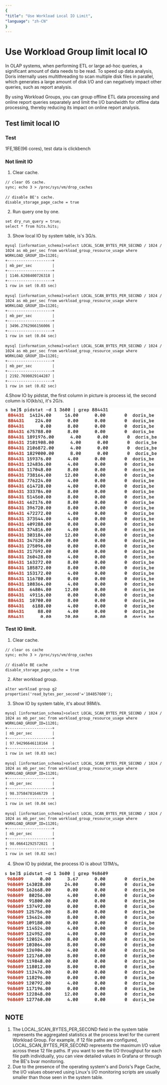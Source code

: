 ```yaml
---
{
"title": "Use Workload Local IO Limit",
"language": "zh-CN"
}
---
```


<!--
Licensed to the Apache Software Foundation (ASF) under one
or more contributor license agreements.  See the NOTICE file
distributed with this work for additional information
regarding copyright ownership.  The ASF licenses this file
to you under the Apache License, Version 2.0 (the
"License"); you may not use this file except in compliance
with the License.  You may obtain a copy of the License at

  http://www.apache.org/licenses/LICENSE-2.0

Unless required by applicable law or agreed to in writing,
software distributed under the License is distributed on an
"AS IS" BASIS, WITHOUT WARRANTIES OR CONDITIONS OF ANY
KIND, either express or implied.  See the License for the
specific language governing permissions and limitations
under the License.
-->

# Use Workload Group limit local IO

In OLAP systems, when performing ETL or large ad-hoc queries, a significant amount of data needs to be read. To speed up data analysis, Doris internally uses multithreading to scan multiple disk files in parallel, which generates a large amount of disk I/O and can negatively impact other queries, such as report analysis.

By using Workload Groups, you can group offline ETL data processing and online report queries separately and limit the I/O bandwidth for offline data processing, thereby reducing its impact on online report analysis.

## Test limit local IO
### Test
1FE,1BE(96 cores), test data is clickbench

### Not limit IO
1. Clear cache.
```
// clear OS cache.
sync; echo 3 > /proc/sys/vm/drop_caches

// disable BE's cache.
disable_storage_page_cache = true
```

2. Run query one by one.
```
set dry_run_query = true;
select * from hits.hits;
```

3. Show local IO by system table, is's 3G/s.
```
mysql [information_schema]>select LOCAL_SCAN_BYTES_PER_SECOND / 1024 / 1024 as mb_per_sec from workload_group_resource_usage where WORKLOAD_GROUP_ID=11201;
+--------------------+
| mb_per_sec         |
+--------------------+
| 1146.6208400726318 |
+--------------------+
1 row in set (0.03 sec)

mysql [information_schema]>select LOCAL_SCAN_BYTES_PER_SECOND / 1024 / 1024 as mb_per_sec from workload_group_resource_usage where WORKLOAD_GROUP_ID=11201;
+--------------------+
| mb_per_sec         |
+--------------------+
| 3496.2762966156006 |
+--------------------+
1 row in set (0.04 sec)

mysql [information_schema]>select LOCAL_SCAN_BYTES_PER_SECOND / 1024 / 1024 as mb_per_sec from workload_group_resource_usage where WORKLOAD_GROUP_ID=11201;
+--------------------+
| mb_per_sec         |
+--------------------+
| 2192.7690029144287 |
+--------------------+
1 row in set (0.02 sec)
```

4.Show IO by pidstat, the first column in picture is process id, the second column is IO(kb/s), it's 2G/s.

![use workload group io](/images/workload-management/use_wg_io_1.png)


### Test IO limit.
1. Clear cache.
```
// clear os cache
sync; echo 3 > /proc/sys/vm/drop_caches

// disable BE cache
disable_storage_page_cache = true
```

2. Alter workload group.
```
alter workload group g2 properties('read_bytes_per_second'='104857600');
```

3. Show IO by system table, it's about 98M/s.
```
mysql [information_schema]>select LOCAL_SCAN_BYTES_PER_SECOND / 1024 / 1024 as mb_per_sec from workload_group_resource_usage where WORKLOAD_GROUP_ID=11201;
+--------------------+
| mb_per_sec         |
+--------------------+
| 97.94296646118164  |
+--------------------+
1 row in set (0.03 sec)

mysql [information_schema]>select LOCAL_SCAN_BYTES_PER_SECOND / 1024 / 1024 as mb_per_sec from workload_group_resource_usage where WORKLOAD_GROUP_ID=11201;
+--------------------+
| mb_per_sec         |
+--------------------+
| 98.37584781646729  |
+--------------------+
1 row in set (0.04 sec)

mysql [information_schema]>select LOCAL_SCAN_BYTES_PER_SECOND / 1024 / 1024 as mb_per_sec from workload_group_resource_usage where WORKLOAD_GROUP_ID=11201;
+--------------------+
| mb_per_sec         |
+--------------------+
| 98.06641292572021  |
+--------------------+
1 row in set (0.02 sec)
```

4. Show IO by pidstat, the process IO is about 131M/s。

![use workload group io](/images/workload-management/use_wg_io_2.png)

## NOTE
1. The LOCAL_SCAN_BYTES_PER_SECOND field in the system table represents the aggregated statistics at the process level for the current Workload Group. For example, if 12 file paths are configured, LOCAL_SCAN_BYTES_PER_SECOND represents the maximum I/O value across these 12 file paths. If you want to see the I/O throughput for each file path individually, you can view detailed values in Grafana or through the BE's bvar monitoring.
2. Due to the presence of the operating system's and Doris's Page Cache, the I/O values observed using Linux's I/O monitoring scripts are usually smaller than those seen in the system table.